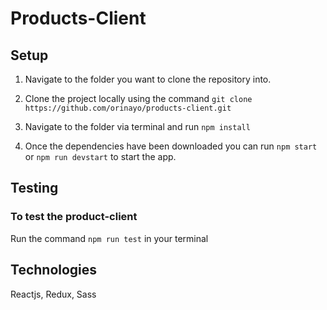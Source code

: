 # Products-Client
## Setup
1. Navigate to the folder you want to clone the repository into.

2. Clone the project locally using the command `git clone https://github.com/orinayo/products-client.git`

3. Navigate to the folder via terminal and run `npm install`

4. Once the dependencies have been downloaded you can run `npm start` or `npm run devstart` to start the app.

## Testing 
### To test the product-client
Run the command `npm run test` in your terminal

## Technologies
Reactjs, Redux, Sass
